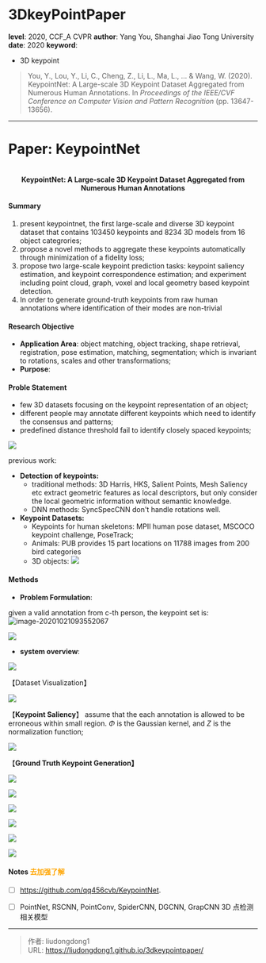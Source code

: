 # 3DkeyPointPaper


**level**: 2020, CCF_A  CVPR 
**author**: Yang You, Shanghai Jiao Tong University
**date**:  2020
**keyword**:

- 3D keypoint

> You, Y., Lou, Y., Li, C., Cheng, Z., Li, L., Ma, L., ... & Wang, W. (2020). KeypointNet: A Large-scale 3D Keypoint Dataset Aggregated from Numerous Human Annotations. In *Proceedings of the IEEE/CVF Conference on Computer Vision and Pattern Recognition* (pp. 13647-13656).

------

# Paper: KeypointNet

<div align=center>
<br/>
<b>KeypointNet: A Large-scale 3D Keypoint Dataset Aggregated from Numerous Human Annotations</b>
</div>


#### Summary

1. present keypointnet, the first large-scale and diverse 3D keypoint dataset that contains 103450 keypoints and 8234 3D models from 16 object categrories;
2. propose a novel methods to aggregate these keypoints automatically through minimization of a fidelity loss;
3. propose two large-scale keypoint prediction tasks: keypoint saliency estimation, and keypoint correspondence estimation; and experiment including point cloud, graph, voxel and local geometry based keypoint detection.
4.  In order to generate ground-truth keypoints from raw human annotations where identification of their modes are non-trivial

#### Research Objective

  - **Application Area**: object matching, object tracking, shape retrieval, registration, pose estimation, matching, segmentation; which is invariant to rotations, scales and other transformations;
- **Purpose**:  

#### Proble Statement

- few 3D datasets focusing on the keypoint representation of an object;
- different people may annotate different keypoints  which need to identify the consensus and patterns;
- predefined distance threshold fail to identify closely spaced keypoints;

![](https://gitee.com/github-25970295/blogImage/raw/master/img/image-20201021091359516.png)

previous work:

- **Detection of keypoints:** 
  - traditional methods: 3D Harris, HKS, Salient Points, Mesh Saliency etc extract geometric features as local descriptors,  but only consider the local geometric information without semantic knowledge.
  - DNN methods: SyncSpecCNN don't handle rotations well.
- **Keypoint Datasets:** 
  - Keypoints for human skeletons:  MPII human pose dataset, MSCOCO keypoint challenge, PoseTrack;
  - Animals: PUB provides 15 part locations on 11788 images from 200 bird categories
  - 3D objects: ![](https://gitee.com/github-25970295/blogImage/raw/master/img/image-20201021093151042.png)

#### Methods

- **Problem Formulation**:

given  a valid annotation from c-th person, the keypoint set is:![image-20201021093552067](https://gitee.com/github-25970295/blogImage/raw/master/img/image-20201021093552067.png)

![](https://gitee.com/github-25970295/blogImage/raw/master/img/image-20201021093404099.png)

- **system overview**:

![](https://gitee.com/github-25970295/blogImage/raw/master/img/image-20201021095034963.png)

【Dataset Visualization】

![](https://gitee.com/github-25970295/blogImage/raw/master/img/image-20201021093300132.png)

【**Keypoint Saliency**】 assume that the each annotation is allowed to be erroneous within small region. $\Phi$ is the Gaussian kernel, and $Z$ is the normalization function;

![](https://gitee.com/github-25970295/blogImage/raw/master/img/image-20201021094235010.png)

【**Ground Truth Keypoint Generation】**

![](https://gitee.com/github-25970295/blogImage/raw/master/img/image-20201021094726837.png)

![](https://gitee.com/github-25970295/blogImage/raw/master/img/image-20201021094746679.png)

![](https://gitee.com/github-25970295/blogImage/raw/master/img/image-20201021094938673.png)

![](https://gitee.com/github-25970295/blogImage/raw/master/img/image-20201021095438254.png)

![](https://gitee.com/github-25970295/blogImage/raw/master/img/image-20201021095502755.png)

![](https://gitee.com/github-25970295/blogImage/raw/master/img/image-20201021095556538.png)

#### Notes <font color=orange>去加强了解</font>

  - [ ] https://github.com/qq456cvb/KeypointNet.
  - [ ] PointNet, RSCNN, PointConv, SpiderCNN, DGCNN, GrapCNN 3D 点检测相关模型



---

> 作者: liudongdong1  
> URL: https://liudongdong1.github.io/3dkeypointpaper/  


